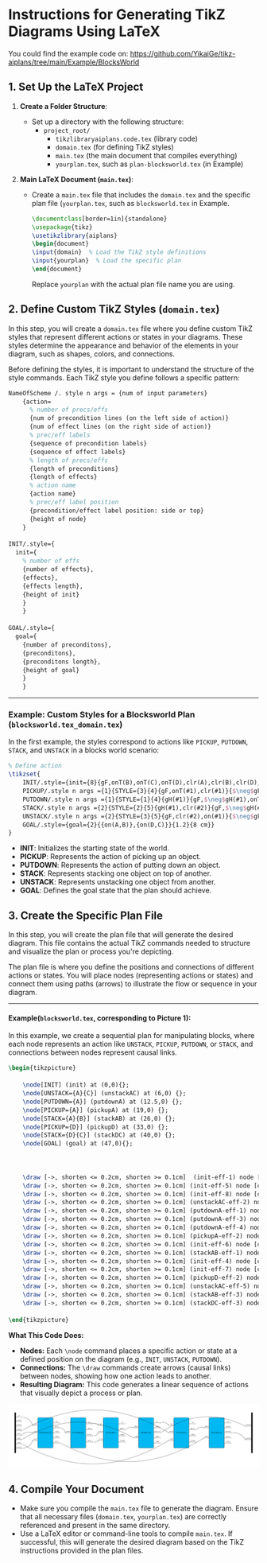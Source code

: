 # **Instructions for Generating TikZ Diagrams Using LaTeX**
You could find the example code on: https://github.com/YikaiGe/tikz-aiplans/tree/main/Example/BlocksWorld
## **1. Set Up the LaTeX Project**

1. **Create a Folder Structure**:
   - Set up a directory with the following structure:
     - `project_root/`
       - `tikzlibraryaiplans.code.tex` (library code)
       - `domain.tex` (for defining TikZ styles)
       - `main.tex` (the main document that compiles everything)
       - `yourplan.tex`, such as `plan-blocksworld.tex` (in Example) 

2. **Main LaTeX Document (`main.tex`)**:
   - Create a `main.tex` file that includes the `domain.tex` and the specific plan file (`yourplan.tex`, such as `blocksworld.tex` in Example.

     ```latex
     \documentclass[border=1in]{standalone}
     \usepackage{tikz}
     \usetikzlibrary{aiplans}
     \begin{document}
     \input{domain}  % Load the TikZ style definitions
     \input{yourplan}  % Load the specific plan
     \end{document}
     ```

     Replace `yourplan` with the actual plan file name you are using.


## **2. Define Custom TikZ Styles (`domain.tex`)**

In this step, you will create a `domain.tex` file where you define custom TikZ styles that represent different actions or states in your diagrams. These styles determine the appearance and behavior of the elements in your diagram, such as shapes, colors, and connections.

Before defining the styles, it is important to understand the structure of the style commands. Each TikZ style you define follows a specific pattern:

<div style="page-break-after: always;"></div>

```latex
NameOfScheme /. style n args = {num of input parameters}
    {action= 
      % number of precs/effs
      {num of precondition lines (on the left side of action)}
      {num of effect lines (on the right side of action)}
      % prec/eff labels
      {sequence of precondition labels}
      {sequence of effect labels}
      % length of precs/effs
      {length of preconditions}
      {length of effects}
      % action name
      {action name}
      % prec/eff label position
      {precondition/effect label position: side or top}
      {height of node}
    }

INIT/.style={
  init={
    % number of effs
    {number of effects},
    {effects},
    {effects length},
    {height of init}
    }
    }

GOAL/.style={
  goal={
    {number of preconditons},
    {preconditons},
    {preconditons length},
    {height of goal}
    }
    }
```




---

### **Example: Custom Styles for a Blocksworld Plan (`blocksworld.tex_domain.tex`)**

In the first example, the styles correspond to actions like `PICKUP`, `PUTDOWN`, `STACK`, and `UNSTACK` in a blocks world scenario:

```latex
% Define action
\tikzset{
    INIT/.style={init={8}{gF,onT(B),onT(C),onT(D),clr(A),clr(B),clr(D),{on(A,C)}}{1.2}{8 cm}}, 
    PICKUP/.style n args ={1}{STYLE={3}{4}{gF,onT(#1),clr(#1)}{$\neg$gF,gH(#1),$\neg$clr(#1),$\neg$onT(#1)}{PICKUP(#1)}},
    PUTDOWN/.style n args ={1}{STYLE={1}{4}{gH(#1)}{gF,$\neg$gH(#1),onT(#1),clr(#1)}{PUTDOWN(#1)}},
    STACK/.style n args ={2}{STYLE={2}{5}{gH(#1),clr(#2)}{gF,$\neg$gH(#1),onT{(#1,#2)},clr(#1),$\neg$clr(#2)}{STACK{(#1,#2)}}},
    UNSTACK/.style n args ={2}{STYLE={3}{5}{gF,clr(#2),on(#1)}{$\neg$gF,gH{(#1)},$\neg$on(#1),$\neg$clr(#1),clr(#1)}{UNSTACK{(#1,#2)}}},
    GOAL/.style={goal={2}{{on(A,B)},{on(D,C)}}{1.2}{8 cm}}
}
```

- **INIT**: Initializes the starting state of the world.
- **PICKUP**: Represents the action of picking up an object.
- **PUTDOWN**: Represents the action of putting down an object.
- **STACK**: Represents stacking one object on top of another.
- **UNSTACK**: Represents unstacking one object from another.
- **GOAL**: Defines the goal state that the plan should achieve.

## **3. Create the Specific Plan File**


In this step, you will create the plan file that will generate the desired diagram. This file contains the actual TikZ commands needed to structure and visualize the plan or process you're depicting.

The plan file is where you define the positions and connections of different actions or states. You will place nodes (representing actions or states) and connect them using paths (arrows) to illustrate the flow or sequence in your diagram.

---

#### **Example(`blocksworld.tex`, corresponding to Picture 1):**

In this example, we create a sequential plan for manipulating blocks, where each node represents an action like `UNSTACK`, `PICKUP`, `PUTDOWN`, or `STACK`, and connections between nodes represent causal links.

```latex
\begin{tikzpicture}

    \node[INIT] (init) at (0,0){};
    \node[UNSTACK={A}{C}] (unstackAC) at (6,0) {};
    \node[PUTDOWN={A}] (putdownA) at (12.5,0) {};
    \node[PICKUP={A}] (pickupA) at (19,0) {};
    \node[STACK={A}{B}] (stackAB) at (26,0) {};
    \node[PICKUP={D}] (pickupD) at (33,0) {};
    \node[STACK={D}{C}] (stackDC) at (40,0) {};
    \node[GOAL] (goal) at (47,0){};



    \draw [->, shorten <= 0.2cm, shorten >= 0.1cm]  (init-eff-1) node [circle,fill,inner sep=0.1em]{} to [bend left]  (unstackAC-pre-1) node [circle,fill,inner sep=0.1em]{};
    \draw [->, shorten <= 0.2cm, shorten >= 0.1cm] (init-eff-5) node [circle,fill,inner sep=0.1em]{} to [bend left] (unstackAC-pre-2) node [circle,fill,inner sep=0.1em]{};
    \draw [->, shorten <= 0.2cm, shorten >= 0.1cm] (init-eff-8) node [circle,fill,inner sep=0.1em]{} to[bend right] (unstackAC-pre-3) node [circle,fill,inner sep=0.1em]{};
    \draw [->, shorten <= 0.2cm, shorten >= 0.1cm] (unstackAC-eff-2) node [circle,fill,inner sep=0.1em]{} to[bend left] (putdownA-pre-1) node [circle,fill,inner sep=0.1em]{};
    \draw [->, shorten <= 0.2cm, shorten >= 0.1cm] (putdownA-eff-1) node [circle,fill,inner sep=0.1em]{} to[bend left] (pickupA-pre-1) node [circle,fill,inner sep=0.1em]{};
    \draw [->, shorten <= 0.2cm, shorten >= 0.1cm] (putdownA-eff-3) node [circle,fill,inner sep=0.1em]{} to[bend right] (pickupA-pre-2) node [circle,fill,inner sep=0.1em]{};
    \draw [->, shorten <= 0.2cm, shorten >= 0.1cm] (putdownA-eff-4) node [circle,fill,inner sep=0.1em]{} to[bend right] (pickupA-pre-3) node [circle,fill,inner sep=0.1em]{};
    \draw [->, shorten <= 0.2cm, shorten >= 0.1cm] (pickupA-eff-2) node [circle,fill,inner sep=0.1em]{} to[bend left] (stackAB-pre-1) node [circle,fill,inner sep=0.1em]{};
    \draw [->, shorten <= 0.2cm, shorten >= 0.1cm] (init-eff-6) node [circle,fill,inner sep=0.1em]{} to [bend left] (stackAB-pre-2) node [circle,fill,inner sep=0.1em]{};
    \draw [->, shorten <= 0.2cm, shorten >= 0.1cm] (stackAB-eff-1) node [circle,fill,inner sep=0.1em]{} to[bend left] (pickupD-pre-1) node [circle,fill,inner sep=0.1em]{};
    \draw [->, shorten <= 0.2cm, shorten >= 0.1cm] (init-eff-4) node [circle,fill,inner sep=0.1em]{} to[bend left] (pickupD-pre-2) node [circle,fill,inner sep=0.1em]{};
    \draw [->, shorten <= 0.2cm, shorten >= 0.1cm] (init-eff-7) node [circle,fill,inner sep=0.1em]{} to[bend right] (pickupD-pre-3) node [circle,fill,inner sep=0.1em]{};
    \draw [->, shorten <= 0.2cm, shorten >= 0.1cm] (pickupD-eff-2) node [circle,fill,inner sep=0.1em]{} to[bend left] (stackDC-pre-1) node [circle,fill,inner sep=0.1em]{};
    \draw [->, shorten <= 0.2cm, shorten >= 0.1cm] (unstackAC-eff-5) node [circle,fill,inner sep=0.1em]{} to[bend right] (stackDC-pre-2) node [circle,fill,inner sep=0.1em]{};
    \draw [->, shorten <= 0.2cm, shorten >= 0.1cm] (stackAB-eff-3) node [circle,fill,inner sep=0.1em]{} to[bend left] (goal-pre-1) node [circle,fill,inner sep=0.1em]{};
    \draw [->, shorten <= 0.2cm, shorten >= 0.1cm] (stackDC-eff-3) node [circle,fill,inner sep=0.1em]{} to[bend left] (goal-pre-2) node [circle,fill,inner sep=0.1em]{};

\end{tikzpicture}
```

**What This Code Does:**
- **Nodes:** Each `\node` command places a specific action or state at a defined position on the diagram (e.g., `INIT`, `UNSTACK`, `PUTDOWN`).
- **Connections:** The `\draw` commands create arrows (causal links) between nodes, showing how one action leads to another.
- **Resulting Diagram:** This code generates a linear sequence of actions that visually depict a process or plan.

![Alt text](image.png)



## **4. Compile Your Document**

- Make sure you compile the `main.tex` file to generate the diagram. Ensure that all necessary files (`domain.tex`, `yourplan.tex`) are correctly referenced and present in the same directory.
- Use a LaTeX editor or command-line tools to compile `main.tex`. If successful, this will generate the desired diagram based on the TikZ instructions provided in the plan files.

